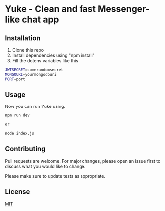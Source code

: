 # Yuke - Clean and fast Messenger-like chat app

## Installation

1. Clone this repo 
2. Install dependencies using "npm install"
3. Fill the dotenv variables like this

```bash
JWTSECRET=somerandomsecret
MONGOURI=yourmongodburi
PORT=port
```

## Usage

Now you can run Yuke using: 
```bash
npm run dev 

or

node index.js
```

## Contributing
Pull requests are welcome. For major changes, please open an issue first to discuss what you would like to change.

Please make sure to update tests as appropriate.

## License
[MIT](https://choosealicense.com/licenses/mit/)
